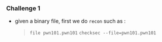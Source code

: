 
### Challenge 1 

- given a binary file, first we do `recon` such as :
  > `file pwn101.pwn101` 
  > `checksec --file=pwn101.pwn101`
  > 